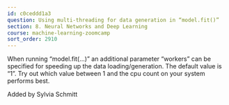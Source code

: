 ```yaml
---
id: c0ceddd1a3
question: Using multi-threading for data generation in “model.fit()”
section: 8. Neural Networks and Deep Learning
course: machine-learning-zoomcamp
sort_order: 2910
---
```


When running “model.fit(...)” an additional parameter “workers” can be specified for speeding up the data loading/generation. The default value is “1”. Try out which value between 1 and the cpu count on your system performs best.

Added by Sylvia Schmitt

